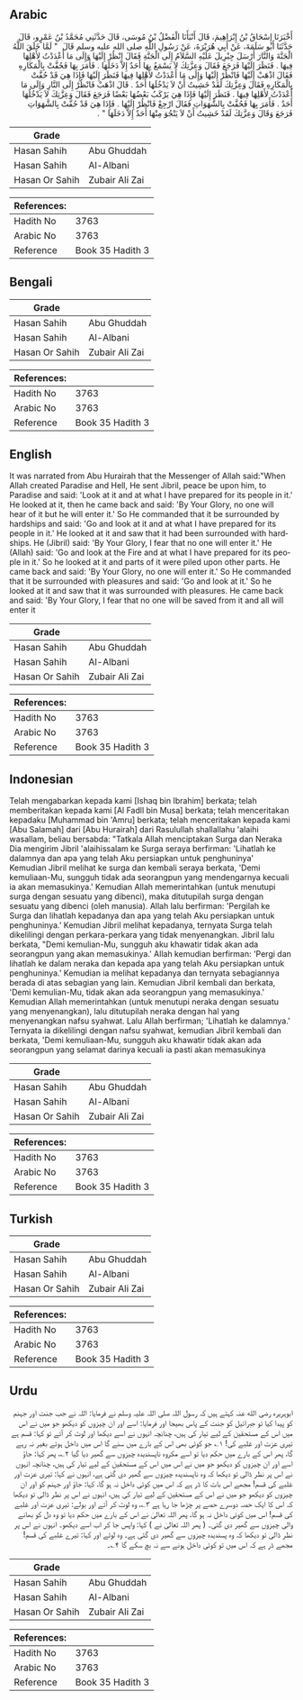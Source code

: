 ## Arabic


<div dir="rtl" lang="ar" style={{fontSize:'larger',backgroundColor:'#f8f9fa',padding:20}}>
أَخْبَرَنَا إِسْحَاقُ بْنُ إِبْرَاهِيمَ، قَالَ أَنْبَأَنَا الْفَضْلُ بْنُ مُوسَى، قَالَ حَدَّثَنِي مُحَمَّدُ بْنُ عَمْرٍو، قَالَ حَدَّثَنَا أَبُو سَلَمَةَ، عَنْ أَبِي هُرَيْرَةَ، عَنْ رَسُولِ اللَّهِ صلى الله عليه وسلم قَالَ ‏ "‏ لَمَّا خَلَقَ اللَّهُ الْجَنَّةَ وَالنَّارَ أَرْسَلَ جِبْرِيلَ عَلَيْهِ السَّلاَمُ إِلَى الْجَنَّةِ فَقَالَ انْظُرْ إِلَيْهَا وَإِلَى مَا أَعْدَدْتُ لأَهْلِهَا فِيهَا ‏.‏ فَنَظَرَ إِلَيْهَا فَرَجَعَ فَقَالَ وَعِزَّتِكَ لاَ يَسْمَعُ بِهَا أَحَدٌ إِلاَّ دَخَلَهَا ‏.‏ فَأَمَرَ بِهَا فَحُفَّتْ بِالْمَكَارِهِ فَقَالَ اذْهَبْ إِلَيْهَا فَانْظُرْ إِلَيْهَا وَإِلَى مَا أَعْدَدْتُ لأَهْلِهَا فِيهَا فَنَظَرَ إِلَيْهَا فَإِذَا هِيَ قَدْ حُفَّتْ بِالْمَكَارِهِ فَقَالَ وَعِزَّتِكَ لَقَدْ خَشِيتُ أَنْ لاَ يَدْخُلَهَا أَحَدٌ ‏.‏ قَالَ اذْهَبْ فَانْظُرْ إِلَى النَّارِ وَإِلَى مَا أَعْدَدْتُ لأَهْلِهَا فِيهَا ‏.‏ فَنَظَرَ إِلَيْهَا فَإِذَا هِيَ يَرْكَبُ بَعْضُهَا بَعْضًا فَرَجَعَ فَقَالَ وَعِزَّتِكَ لاَ يَدْخُلُهَا أَحَدٌ ‏.‏ فَأَمَرَ بِهَا فَحُفَّتْ بِالشَّهَوَاتِ فَقَالَ ارْجِعْ فَانْظُرْ إِلَيْهَا ‏.‏ فَإِذَا هِيَ قَدْ حُفَّتْ بِالشَّهَوَاتِ فَرَجَعَ وَقَالَ وَعِزَّتِكَ لَقَدْ خَشِيتُ أَنْ لاَ يَنْجُوَ مِنْهَا أَحَدٌ إِلاَّ دَخَلَهَا ‏"‏ ‏.‏
</div>
<div style={{backgroundColor:'#f8f9fa',padding:20, marginBottom: 10}}><table> <thead> <tr> <th>Grade</th> <th></th> </tr> </thead> <tbody> <tr><td>Hasan Sahih</td><td>Abu Ghuddah</td></tr><tr><td>Hasan Sahih</td><td>Al-Albani</td></tr><tr><td>Hasan Or Sahih</td><td>Zubair Ali Zai</td></tr></tbody></table><table> <thead> <tr> <th>References:</th> <th></th> </tr> </thead> <tbody><tr><td>Hadith No</td><td>3763</td></tr><tr><td>Arabic No</td><td>3763</td></tr><tr><td>Reference</td><td>Book 35 Hadith 3</td></tr></tbody></table></div>

## Bengali


<div dir="ltr" lang="bn" style={{fontSize:'larger',backgroundColor:'#f8f9fa',padding:20}}>

</div>
<div style={{backgroundColor:'#f8f9fa',padding:20, marginBottom: 10}}><table> <thead> <tr> <th>Grade</th> <th></th> </tr> </thead> <tbody> <tr><td>Hasan Sahih</td><td>Abu Ghuddah</td></tr><tr><td>Hasan Sahih</td><td>Al-Albani</td></tr><tr><td>Hasan Or Sahih</td><td>Zubair Ali Zai</td></tr></tbody></table><table> <thead> <tr> <th>References:</th> <th></th> </tr> </thead> <tbody><tr><td>Hadith No</td><td>3763</td></tr><tr><td>Arabic No</td><td>3763</td></tr><tr><td>Reference</td><td>Book 35 Hadith 3</td></tr></tbody></table></div>

## English


<div dir="ltr" lang="en" style={{fontSize:'larger',backgroundColor:'#f8f9fa',padding:20}}>
It was narrated from Abu Hurairah that the Messenger of Allah said:"When Allah created Paradise and Hell, He sent Jibril, peace be upon him, to Paradise and said: 'Look at it and at what I have prepared for its people in it.' He looked at it, then he came back and said: 'By Your Glory, no one will hear of it but he will enter it.' So He commanded that it be surrounded by hardships and said: 'Go and look at it and at what I have prepared for its people in it.' He looked at it and saw that it had been surrounded with hardships. He (Jibril) said: 'By Your Glory, I fear that no one will enter it.' He (Allah) said: 'Go and look at the Fire and at what I have prepared for its people in it.' So he looked at it and parts of it were piled upon other parts. He came back and said: 'By Your Glory, no one will enter it.' So He commanded that it be surrounded with pleasures and said: 'Go and look at it.' So he looked at it and saw that it was surrounded with pleasures. He came back and said: 'By Your Glory, I fear that no one will be saved from it and all will enter it
</div>
<div style={{backgroundColor:'#f8f9fa',padding:20, marginBottom: 10}}><table> <thead> <tr> <th>Grade</th> <th></th> </tr> </thead> <tbody> <tr><td>Hasan Sahih</td><td>Abu Ghuddah</td></tr><tr><td>Hasan Sahih</td><td>Al-Albani</td></tr><tr><td>Hasan Or Sahih</td><td>Zubair Ali Zai</td></tr></tbody></table><table> <thead> <tr> <th>References:</th> <th></th> </tr> </thead> <tbody><tr><td>Hadith No</td><td>3763</td></tr><tr><td>Arabic No</td><td>3763</td></tr><tr><td>Reference</td><td>Book 35 Hadith 3</td></tr></tbody></table></div>

## Indonesian


<div dir="ltr" lang="id" style={{fontSize:'larger',backgroundColor:'#f8f9fa',padding:20}}>
Telah mengabarkan kepada kami [Ishaq bin Ibrahim] berkata; telah memberitakan kepada kami [Al Fadll bin Musa] berkata; telah menceritakan kepadaku [Muhammad bin 'Amru] berkata; telah menceritakan kepada kami [Abu Salamah] dari [Abu Hurairah] dari Rasulullah shallallahu 'alaihi wasallam, beliau bersabda: "Tatkala Allah menciptakan Surga dan Neraka Dia mengirim Jibril 'alaihissalam ke Surga seraya berfirman: 'Lihatlah ke dalamnya dan apa yang telah Aku persiapkan untuk penghuninya' Kemudian Jibril melihat ke surga dan kembali seraya berkata, 'Demi kemuliaan-Mu, sungguh tidak ada seorangpun yang mendengarnya kecuali ia akan memasukinya.' Kemudian Allah memerintahkan (untuk menutupi surga dengan sesuatu yang dibenci), maka ditutupilah surga dengan sesuatu yang dibenci (oleh manusia). Allah lalu berfirman: 'Pergilah ke Surga dan lihatlah kepadanya dan apa yang telah Aku persiapkan untuk penghuninya.' Kemudian Jibril melihat kepadanya, ternyata Surga telah dikelilingi dengan perkara-perkara yang tidak menyenangkan. Jibril lalu berkata, "Demi kemulian-Mu, sungguh aku khawatir tidak akan ada seorangpun yang akan memasukinya.' Allah kemudian berfirman: 'Pergi dan lihatlah ke dalam neraka dan kepada apa yang telah Aku persiapkan untuk penghuninya.' Kemudian ia melihat kepadanya dan ternyata sebagiannya berada di atas sebagian yang lain. Kemudian Jibril kembali dan berkata, 'Demi kemulian-Mu, tidak akan ada seorangpun yang memasukinya.' Kemudian Allah memerintahkan (untuk menutupi neraka dengan sesuatu yang menyenangkan), lalu ditutupilah neraka dengan hal yang menyenangkan nafsu syahwat. Lalu Allah berfirman; 'Lihatlah ke dalamnya.' Ternyata ia dikelilingi dengan nafsu syahwat, kemudian Jibril kembali dan berkata, 'Demi kemuliaan-Mu, sungguh aku khawatir tidak akan ada seorangpun yang selamat darinya kecuali ia pasti akan memasukinya
</div>
<div style={{backgroundColor:'#f8f9fa',padding:20, marginBottom: 10}}><table> <thead> <tr> <th>Grade</th> <th></th> </tr> </thead> <tbody> <tr><td>Hasan Sahih</td><td>Abu Ghuddah</td></tr><tr><td>Hasan Sahih</td><td>Al-Albani</td></tr><tr><td>Hasan Or Sahih</td><td>Zubair Ali Zai</td></tr></tbody></table><table> <thead> <tr> <th>References:</th> <th></th> </tr> </thead> <tbody><tr><td>Hadith No</td><td>3763</td></tr><tr><td>Arabic No</td><td>3763</td></tr><tr><td>Reference</td><td>Book 35 Hadith 3</td></tr></tbody></table></div>

## Turkish


<div dir="ltr" lang="tr" style={{fontSize:'larger',backgroundColor:'#f8f9fa',padding:20}}>

</div>
<div style={{backgroundColor:'#f8f9fa',padding:20, marginBottom: 10}}><table> <thead> <tr> <th>Grade</th> <th></th> </tr> </thead> <tbody> <tr><td>Hasan Sahih</td><td>Abu Ghuddah</td></tr><tr><td>Hasan Sahih</td><td>Al-Albani</td></tr><tr><td>Hasan Or Sahih</td><td>Zubair Ali Zai</td></tr></tbody></table><table> <thead> <tr> <th>References:</th> <th></th> </tr> </thead> <tbody><tr><td>Hadith No</td><td>3763</td></tr><tr><td>Arabic No</td><td>3763</td></tr><tr><td>Reference</td><td>Book 35 Hadith 3</td></tr></tbody></table></div>

## Urdu


<div dir="rtl" lang="ur" style={{fontSize:'larger',backgroundColor:'#f8f9fa',padding:20}}>
ابوہریرہ رضی الله عنہ کہتے ہیں کہ رسول اللہ صلی اللہ علیہ وسلم نے فرمایا: اللہ نے جب جنت اور جہنم کو پیدا کیا تو جبرائیل کو جنت کے پاس بھیجا اور فرمایا: اسے اور ان چیزوں کو دیکھو جو میں نے اس میں اس کے مستحقین کے لیے تیار کی ہیں، چنانچہ انہوں نے اسے دیکھا اور لوٹ کر آئے تو کہا: قسم ہے تیری عزت اور غلبے کی! ۱؎ جو کوئی بھی اس کے بارے میں سنے گا اس میں داخل ہوئے بغیر نہ رہے گا، پھر اس کے بارے میں حکم دیا تو اسے مکروہ ناپسندیدہ چیزوں سے گھیر دیا گیا ۲؎، پھر کہا: جاؤ اسے اور ان چیزوں کو دیکھو جو میں نے اس میں اس کے مستحقین کے لیے تیار کی ہیں، چنانچہ انہوں نے اس پر نظر ڈالی تو دیکھا کہ وہ ناپسندیدہ چیزوں سے گھیر دی گئی ہے، انہوں نے کہا: تیری عزت اور غلبے کی قسم! مجھے اس بات کا ڈر ہے کہ اس میں کوئی داخل نہ ہو گا، کہا: جاؤ اور جہنم کو اور ان چیزوں کو دیکھو جو میں نے اس کے مستحقین کے لیے تیار کی ہیں، انہوں نے اس پر نظر ڈالی تو دیکھا کہ اس کا ایک حصہ دوسرے حصے پر چڑھا جا رہا ہے ۳؎، وہ لوٹ کر آئے اور بولے: تیری عزت اور غلبے کی قسم! اس میں کوئی داخل نہ ہو گا، پھر اللہ تعالیٰ نے اس کے بارے میں حکم دیا تو وہ دل کو بھانے والی چیزوں سے گھیر دی گئی۔ ( پھر اللہ تعالیٰ نے ) کہا: واپس جا کر اب اسے دیکھو۔ انہوں نے اس پر نظر ڈالی تو دیکھا کہ وہ پسندیدہ چیزوں سے گھیر دی گئی ہے۔ وہ لوٹے اور کہا: تیرے غلبے کی قسم! مجھے ڈر ہے کہ اس میں تو کوئی داخل ہونے سے نہ بچ سکے گا ۴؎۔
</div>
<div style={{backgroundColor:'#f8f9fa',padding:20, marginBottom: 10}}><table> <thead> <tr> <th>Grade</th> <th></th> </tr> </thead> <tbody> <tr><td>Hasan Sahih</td><td>Abu Ghuddah</td></tr><tr><td>Hasan Sahih</td><td>Al-Albani</td></tr><tr><td>Hasan Or Sahih</td><td>Zubair Ali Zai</td></tr></tbody></table><table> <thead> <tr> <th>References:</th> <th></th> </tr> </thead> <tbody><tr><td>Hadith No</td><td>3763</td></tr><tr><td>Arabic No</td><td>3763</td></tr><tr><td>Reference</td><td>Book 35 Hadith 3</td></tr></tbody></table></div>